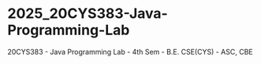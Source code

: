 # 2025_20CYS383-Java-Programming-Lab
20CYS383 - Java Programming Lab - 4th Sem - B.E. CSE(CYS) - ASC, CBE
